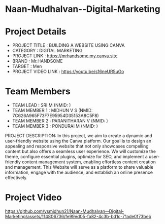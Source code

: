 # Naan-Mudhalvan--Digital-Marketing
# Project Details
- PROJECT TITLE      : BUILDING A WEBSITE USING CANVA
- CATEGORY           : DIGITAL MARKETING
- PROJECT LINK       : https://mrhandsome.my.canva.site
- BRAND              : Mr.HANDSOME
- TARGET             : Men
- PROJECT VIDEO LINK : https://youtu.be/s16neUR5uGo
# Team Members
- TEAM LEAD          : SRI M              (NMID: )
- TEAM MEMBER 1      : MIDHUN V S         (NMID: 7C626A965F73F7E95954D35153A8C5F8)
- TEAM MEMBER 2      : PARANITHARAN V     (NMID: )
- TEAM MEMBER 3      : PONDURAI M         (NMID: )

PROJECT DESCRIPTION: 
                    In this project, we aim to create a dynamic and user-friendly website using the Canva platform. Our goal is to design an appealing and responsive website that not only showcases compelling content but also offers a seamless user experience. We will customize the theme, configure essential plugins, optimize for SEO, and implement a user-friendly content management system, enabling effortless content creation and management. This Website will serve as a platform to share valuable information, engage with the audience, and establish an online presence effectively.

# Project Video


https://github.com/vsmidhun21/Naan-Mudhalvan--Digital-Marketing/assets/114806736/fe99ed05-fa82-4c3b-bd1c-71ade0f73beb

